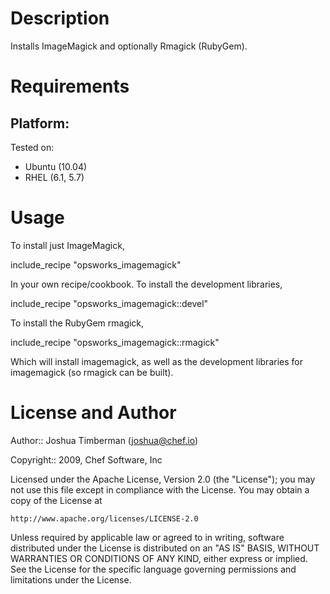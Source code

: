Description
===========

Installs ImageMagick and optionally Rmagick (RubyGem).

Requirements
============

## Platform:

Tested on:

* Ubuntu (10.04)
* RHEL (6.1, 5.7)

Usage
=====

To install just ImageMagick,

  include_recipe "opsworks_imagemagick"

In your own recipe/cookbook. To install the development libraries,

  include_recipe "opsworks_imagemagick::devel"

To install the RubyGem rmagick,

  include_recipe "opsworks_imagemagick::rmagick"

Which will install imagemagick, as well as the development libraries for imagemagick (so rmagick can be built).

License and Author
==================

Author:: Joshua Timberman (<joshua@chef.io>)

Copyright:: 2009, Chef Software, Inc

Licensed under the Apache License, Version 2.0 (the "License");
you may not use this file except in compliance with the License.
You may obtain a copy of the License at

    http://www.apache.org/licenses/LICENSE-2.0

Unless required by applicable law or agreed to in writing, software
distributed under the License is distributed on an "AS IS" BASIS,
WITHOUT WARRANTIES OR CONDITIONS OF ANY KIND, either express or implied.
See the License for the specific language governing permissions and
limitations under the License.
